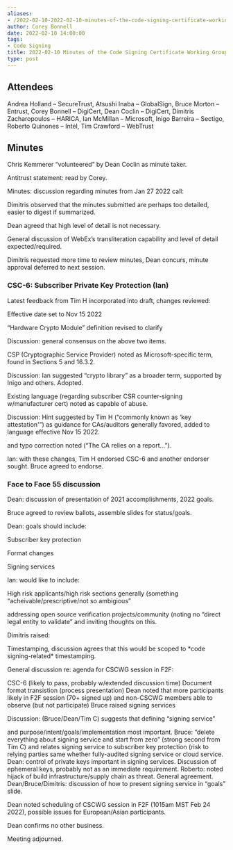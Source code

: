 ```yaml
---
aliases:
- /2022-02-10-2022-02-10-minutes-of-the-code-signing-certificate-working-group/
author: Corey Bonnell
date: 2022-02-10 14:00:00
tags:
- Code Signing
title: 2022-02-10 Minutes of the Code Signing Certificate Working Group
type: post
---
```


## Attendees 

Andrea Holland – SecureTrust, Atsushi Inaba – GlobalSign, Bruce Morton – Entrust, Corey Bonnell – DigiCert, Dean Coclin – DigiCert, Dimitris Zacharopoulos – HARICA, Ian McMillan – Microsoft, Inigo Barreira – Sectigo, Roberto Quinones – Intel, Tim Crawford – WebTrust

## Minutes 

Chris Kemmerer “volunteered” by Dean Coclin as minute taker.

Antitrust statement: read by Corey.

Minutes: discussion regarding minutes from Jan 27 2022 call:

Dimitris observed that the minutes submitted are perhaps too detailed, easier to digest if summarized.

Dean agreed that high level of detail is not necessary.

General discussion of WebEx’s transliteration capability and level of detail expected/required.

Dimitris requested more time to review minutes, Dean concurs, minute approval deferred to next session.

### CSC-6: Subscriber Private Key Protection (Ian) 

Latest feedback from Tim H incorporated into draft, changes reviewed:

Effective date set to Nov 15 2022

“Hardware Crypto Module” definition revised to clarify

Discussion: general consensus on the above two items.

CSP (Cryptographic Service Provider) noted as Microsoft-specific term, found in Sections 5 and 16.3.2.

Discussion: Ian suggested “crypto library” as a broader term, supported by Inigo and others. Adopted.

Existing language (regarding subscriber CSR counter-signing w/manufacturer cert) noted as capable of abuse.

Discussion: Hint suggested by Tim H (“commonly known as ‘key attestation'”) as guidance for CAs/auditors generally favored, added to language effective Nov 15 2022.

and typo correction noted (“The CA relies on a report…”).

Ian: with these changes, Tim H endorsed CSC-6 and another endorser sought. Bruce agreed to endorse.

### Face to Face 55 discussion 

Dean: discussion of presentation of 2021 accomplishments, 2022 goals.

Bruce agreed to review ballots, assemble slides for status/goals.

Dean: goals should include:

Subscriber key protection

Format changes

Signing services

Ian: would like to include:

High risk applicants/high risk sections generally (something “acheivable/prescriptive/not so ambigious”

addressing open source verification projects/community (noting no “direct legal entity to validate” and inviting thoughts on this.

Dimitris raised:

Timestamping, discussion agrees that this would be scoped to \*code signing-related\* timestamping.

General discussion re: agenda for CSCWG session in F2F:

CSC-6 (likely to pass, probably w/extended discussion time) Document format transistion (process presentation) Dean noted that more participants likely in F2F session (70+ signed up) and non-CSCWG members able to observe (but not participate) Bruce raised signing services

Discussion: (Bruce/Dean/Tim C) suggests that defining “signing service”

and purpose/intent/goals/implementation most important. Bruce: “delete everything about signing service and start from zero” (strong second from Tim C) and relates signing service to subscriber key protection (risk to relying parties same whether fully-audited signing service or cloud service. Dean: control of private keys important in signing services. Discussion of ephemeral keys, probably not as an immediate requirement. Roberto: noted hijack of build infrastructure/supply chain as threat. General agreement. Dean/Bruce/Dimitris: discussion of how to present signing service in “goals” slide.

Dean noted scheduling of CSCWG session in F2F (1015am MST Feb 24 2022), possible issues for European/Asian participants.

Dean confirms no other business.

Meeting adjourned.